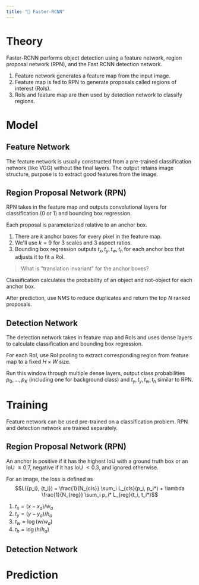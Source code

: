 ```yaml
---
title: "👟 Faster-RCNN"
---
```

# Theory
Faster-RCNN performs object detection using a feature network, region proposal network (RPN), and the Fast RCNN detection network.
1. Feature network generates a feature map from the input image.
2. Feature map is fed to RPN to generate proposals called regions of interest (RoIs).
3. RoIs and feature map are then used by detection network to classify regions.

# Model
## Feature Network
The feature network is usually constructed from a pre-trained classification network (like VGG) without the final layers. The output retains image structure, purpose is to extract good features from the image.

## Region Proposal Network (RPN)
RPN takes in the feature map and outputs convolutional layers for classification (0 or 1) and bounding box regression.

Each proposal is parameterized relative to an anchor box.
1. There are $k$ anchor boxes for every pixel in the feature map.
2. We'll use $k = 9$ for $3$ scales and $3$ aspect ratios.
3. Bounding box regression outputs $t_x, t_y, t_w, t_h$ for each anchor box that adjusts it to fit a RoI.

> What is "translation invariant" for the anchor boxes?

Classification calculates the probability of an object and not-object for each anchor box.

After prediction, use NMS to reduce duplicates and return the top $N$ ranked proposals.

## Detection Network
The detection network takes in feature map and RoIs and uses dense layers to calculate classification and bounding box regression.

For each RoI, use RoI pooling to extract corresponding region from feature map to a fixed $H \times W$ size.

Run this window through multiple dense layers, output class probabilities $p_0, \dots, p_K$ (including one for background class) and $t_y, t_y, t_w, t_h$ similar to RPN.

# Training
Feature network can be used pre-trained on a classification problem. RPN and detection network are trained separately.

## Region Proposal Network (RPN)
An anchor is positive if it has the highest IoU with a ground truth box or an IoU $\geq 0.7$, negative if it has IoU $< 0.3$, and ignored otherwise.

For an image, the loss is defined as $$L({p_i}, {t_i}) = \frac{1}{N_{cls}} \sum_i L_{cls}(p_i, p_i*) + \lambda \frac{1}{N_{reg}} \sum_i p_i* L_{reg}(t_i, t_i*)$$
1. $t_x = (x - x_a) / w_a$
2. $t_y = (y - y_a) / h_a$
3. $t_w = \log(w / w_a)$
4. $t_h = \log(h / h_a)$

## Detection Network

# Prediction